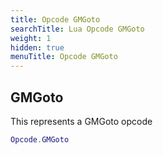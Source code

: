 ```yaml
---
title: Opcode GMGoto
searchTitle: Lua Opcode GMGoto
weight: 1
hidden: true
menuTitle: Opcode GMGoto
---
```

## GMGoto

This represents a GMGoto opcode
```lua
Opcode.GMGoto
```